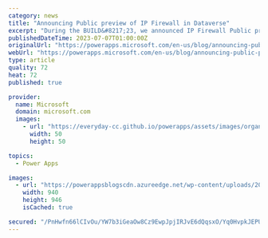 ```yaml
---
category: news
title: "Announcing Public preview of IP Firewall in Dataverse"
excerpt: "During the BUILD&#8217;23, we announced IP Firewall Public preview for Dataverse. We are pleased to announce that the Global rollout of IP Firewall public preview is completed and is available to all our customers across all the Geos starting July 7th, 2023. By using the IP firewall feature, you can"
publishedDateTime: 2023-07-07T01:00:00Z
originalUrl: "https://powerapps.microsoft.com/en-us/blog/announcing-public-preview-of-ip-internet-protocol-firewall-for-dataverse/"
webUrl: "https://powerapps.microsoft.com/en-us/blog/announcing-public-preview-of-ip-internet-protocol-firewall-for-dataverse/"
type: article
quality: 72
heat: 72
published: true

provider:
  name: Microsoft
  domain: microsoft.com
  images:
    - url: "https://everyday-cc.github.io/powerapps/assets/images/organizations/microsoft.com-50x50.jpg"
      width: 50
      height: 50

topics:
  - Power Apps

images:
  - url: "https://powerappsblogscdn.azureedge.net/wp-content/uploads/2023/06/a-screenshot-of-a-computer-description-automatica.png"
    width: 940
    height: 946
    isCached: true

secured: "/PnHwfn66lCIvOu/YW7b3iGeaOw8Cz9EwpJpjIRJvE6dQqsxO/Yq0HvpkJEPUaTh7CFclbbgZ/+jlCZj5dIrK0hEBnO81cDUsG1cfDx7zo92wA7JMtIGWBu3GmAXLyEjtuekxN6HCW0bMbpVxvRKEz4xJLSGhDH85cLqW8T2r8baCIpPIQldhpz3J5aRx1dA8mOKjCzxPj1O39sG2DXXj6rJ+t1SgpvsL3uS+7DfCU0g4fV0IS3GRwvl8eeLMKoXBXT+YbMyF0edKdepsqVYUi7QrMPMwa+w9gMpwb3x84O3NLIEtUWirN+83HKxGXut7yqiQlYX5y268bj4hhkjOwQJvJvYgEnfRBT3jw9GzCM=;LqzwtoaiO7RKaRDlh2quqQ=="
---
```



